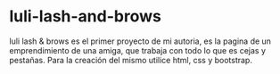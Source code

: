 # luli-lash-and-brows
luli lash & brows es el primer proyecto de mi autoria, es la pagina de un emprendimiento de una amiga, que trabaja con todo lo que es cejas y pestañas. Para la creación del mismo utilice html, css y bootstrap. 
